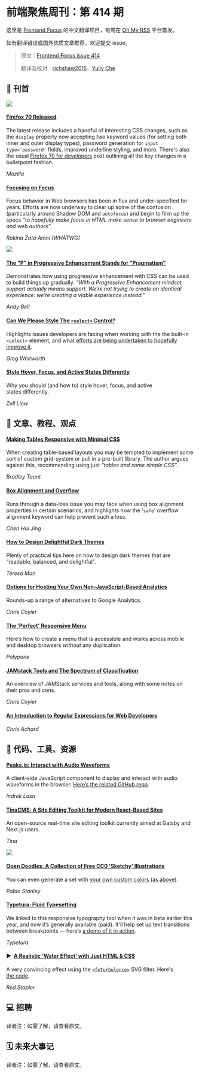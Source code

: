 # 前端聚焦周刊：第 414 期

这里是 [Frontend Focus](https://frontendfoc.us/latest) 的中文翻译项目，每周在 [Oh My RSS](https://ohmyrss.com/?fef) 平台首发。

如有翻译错误或国外优质文章推荐，欢迎提交 issue。

> 原文：[Frontend Focus issue 414](https://frontendfoc.us/issues/414)
> 
> 翻译及校对：[richshaw2015](https://github.com/richshaw2015)，[Yully Che](https://github.com/chechebecomestrong)

## 🚀 刊首

[![](https://res.cloudinary.com/cpress/image/upload/w_1280,e_sharpen:60/v1571823058/sprdxggdkvlnkn7adu9c.jpg)](https://frontendfoc.us/link/78816/rss)

#### [Firefox 70 Released](https://frontendfoc.us/link/78817/rss "hacks.mozilla.org")

The latest release includes a handful of interesting CSS changes, such as the `display` property now accepting _two_ keyword values (for setting both inner and outer display types), password generation for `input type='password'` fields, improved underline styling, and more. There's also the usual [Firefox 70 for developers](https://frontendfoc.us/link/78816/rss) post outlining all the key changes in a bulletpoint fashion.

*Mozilla*

#### [Focusing on Focus](https://frontendfoc.us/link/78818/rss "blog.whatwg.org")

Focus behavior in Web browsers has been in flux and under-specified for years. Efforts are now underway to clear up some of the confusion (particularly around Shadow DOM and `autofocus`) and begin to firm up the specs _“to hopefully make focus in HTML make sense to browser engineers and web authors”_.

*Rakina Zata Amni (WHATWG)*

[![](https://copm.s3.amazonaws.com/c6639c2c.png)](https://frontendfoc.us/link/78819/rss)

#### [The "P" in Progressive Enhancement Stands for "Pragmatism"](https://frontendfoc.us/link/78820/rss "hankchizljaw.com")

Demonstrates how using progressive enhancement with CSS can be used to build things up gradually. _“With a Progressive Enhancement mindset, support actually means support. We’re not trying to create an identical experience: we’re creating a viable experience instead.”_

*Andy Bell*

#### [Can We Please Style The `<select>` Control?](https://frontendfoc.us/link/78821/rss "gwhitworth.com")

Highlights issues developers are facing when working with the the built-in `<select>` element, and what [efforts are being undertaken to hopefully improve it](https://frontendfoc.us/link/78822/rss).

*Greg Whitworth*

#### [Style Hover, Focus, and Active States Differently](https://frontendfoc.us/link/78823/rss "zellwk.com")

Why you should (and how to) style hover, focus, and active states differently.

*Zell Liew*

## 📙 文章、教程、观点

#### [Making Tables Responsive with Minimal CSS](https://frontendfoc.us/link/78826/rss "uglyduck.ca")

When creating table-based layouts you may be tempted to implement some sort of custom grid-system or pull in a pre-built library. The author argues against this, recommending using just _“tables and some simple CSS”_.

*Bradley Taunt*

#### [Box Alignment and Overflow](https://frontendfoc.us/link/78854/rss "www.chenhuijing.com")

Runs through a data-loss issue you may face when using box alignment properties in certain scenarios, and highlights how the '`safe`' overflow alignment keyword can help prevent such a loss.

*Chen Hui Jing*

#### [How to Design Delightful Dark Themes](https://frontendfoc.us/link/78827/rss "blog.superhuman.com")

Plenty of practical tips here on how to design dark themes that are “readable, balanced, and delightful”.

*Teresa Man*

#### [Options for Hosting Your Own Non-JavaScript-Based Analytics](https://frontendfoc.us/link/78829/rss "css-tricks.com")

Rounds-up a range of alternatives to Google Analytics.

*Chris Coyier*

#### [The 'Perfect' Responsive Menu](https://frontendfoc.us/link/78830/rss "polypane.rocks")

Here’s how to create a menu that is accessible and works across mobile and desktop browsers _without_ any duplication.

*Polypane*

#### [JAMstack Tools and The Spectrum of Classification](https://frontendfoc.us/link/78833/rss "css-tricks.com")

An overview of JAMStack services and tools, along with some notes on their pros and cons.

*Chris Coyier*

#### [An Introduction to Regular Expressions for Web Developers](https://frontendfoc.us/link/78834/rss "dev.to")

*Chris Achard*

## 🔧 代码、工具、资源

#### [Peaks.js: Interact with Audio Waveforms](https://frontendfoc.us/link/78838/rss "t.co")

A client-side JavaScript component to display and interact with audio waveforms in the browser. [Here’s the related GitHub repo](https://frontendfoc.us/link/78839/rss).

*Indrek Lasn*

#### [TinaCMS: A Site Editing Toolkit for Modern React-Based Sites](https://frontendfoc.us/link/78840/rss "github.com")

An open-source real-time site editing toolkit currently aimed at Gatsby and Next.js users.

*Tina*

[![](https://res.cloudinary.com/cpress/image/upload/w_1280,e_sharpen:60/v1571823631/gjw4gjd4ddrhbcanpyrv.jpg)](https://frontendfoc.us/link/78841/rss)

#### [Open Doodles: A Collection of Free CC0 'Sketchy' Illustrations](https://frontendfoc.us/link/78841/rss "www.opendoodles.com")

You can even generate a set with [your own custom colors (as above)](https://frontendfoc.us/link/78842/rss).

*Pablo Stanley*

#### [Typetura: Fluid Typesetting](https://frontendfoc.us/link/78843/rss "typetura.com")

We linked to this responsive typography tool when it was in beta earlier this year, and now it’s generally available (paid). It'll help set up text transitions between breakpoints — here’s [a demo of it in action](https://frontendfoc.us/link/78844/rss).

*Typetura*

#### ▶  [A Realistic 'Water Effect' with Just HTML & CSS](https://frontendfoc.us/link/78831/rss "www.youtube.com")

A very convincing effect using the [`<feTurbulence>`](https://frontendfoc.us/link/78832/rss) SVG filter. Here's [the code](https://frontendfoc.us/link/78883/rss).

*Red Stapler*

## 💻 招聘

译者注：如需了解，请查看原文。

## 🗓 未来大事记

译者注：如需了解，请查看原文。

